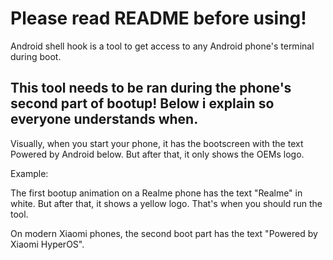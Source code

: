 # Please read README before using!

Android shell hook is a tool to get access to any Android phone's terminal during boot.

## This tool needs to be ran during the phone's second part of bootup! Below i explain so everyone understands when.

Visually, when you start your phone, it has the bootscreen with the text Powered by Android below. But after that, it only shows the OEMs logo.

Example:

The first bootup animation on a Realme phone has the text "Realme" in white. But after that, it shows a yellow logo. That's when you should run the tool.

On modern Xiaomi phones, the second boot part has the text "Powered by Xiaomi HyperOS".
